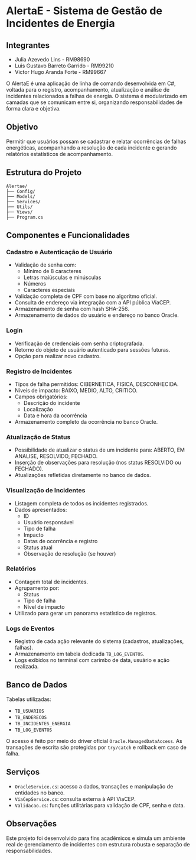 # AlertaE - Sistema de Gestão de Incidentes de Energia

## Integrantes

 - Julia Azevedo Lins - RM98690
 - Luis Gustavo Barreto Garrido - RM99210
 - Victor Hugo Aranda Forte - RM99667


O AlertaE é uma aplicação de linha de comando desenvolvida em C#, voltada para o registro, acompanhamento, atualização e análise de incidentes relacionados a falhas de energia. O sistema é modularizado em camadas que se comunicam entre si, organizando responsabilidades de forma clara e objetiva.

## Objetivo

Permitir que usuários possam se cadastrar e relatar ocorrências de falhas energéticas, acompanhando a resolução de cada incidente e gerando relatórios estatísticos de acompanhamento.

## Estrutura do Projeto

```
Alertae/
├── Config/
├── Models/
├── Services/
├── Utils/
├── Views/
├── Program.cs
```

## Componentes e Funcionalidades

### Cadastro e Autenticação de Usuário

- Validação de senha com:
  - Mínimo de 8 caracteres
  - Letras maiúsculas e minúsculas
  - Números
  - Caracteres especiais
- Validação completa de CPF com base no algoritmo oficial.
- Consulta de endereço via integração com a API pública ViaCEP.
- Armazenamento de senha com hash SHA-256.
- Armazenamento de dados do usuário e endereço no banco Oracle.

### Login

- Verificação de credenciais com senha criptografada.
- Retorno do objeto de usuário autenticado para sessões futuras.
- Opção para realizar novo cadastro.

### Registro de Incidentes

- Tipos de falha permitidos: CIBERNETICA, FISICA, DESCONHECIDA.
- Níveis de impacto: BAIXO, MEDIO, ALTO, CRITICO.
- Campos obrigatórios:
  - Descrição do incidente
  - Localização
  - Data e hora da ocorrência
- Armazenamento completo da ocorrência no banco Oracle.

### Atualização de Status

- Possibilidade de atualizar o status de um incidente para: ABERTO, EM ANALISE, RESOLVIDO, FECHADO.
- Inserção de observações para resolução (nos status RESOLVIDO ou FECHADO).
- Atualizações refletidas diretamente no banco de dados.

### Visualização de Incidentes

- Listagem completa de todos os incidentes registrados.
- Dados apresentados:
  - ID
  - Usuário responsável
  - Tipo de falha
  - Impacto
  - Datas de ocorrência e registro
  - Status atual
  - Observação de resolução (se houver)

### Relatórios

- Contagem total de incidentes.
- Agrupamento por:
  - Status
  - Tipo de falha
  - Nível de impacto
- Utilizado para gerar um panorama estatístico de registros.

### Logs de Eventos

- Registro de cada ação relevante do sistema (cadastros, atualizações, falhas).
- Armazenamento em tabela dedicada `TB_LOG_EVENTOS`.
- Logs exibidos no terminal com carimbo de data, usuário e ação realizada.

## Banco de Dados

Tabelas utilizadas:
- `TB_USUARIOS`
- `TB_ENDERECOS`
- `TB_INCIDENTES_ENERGIA`
- `TB_LOG_EVENTOS`

O acesso é feito por meio do driver oficial `Oracle.ManagedDataAccess`. As transações de escrita são protegidas por `try/catch` e rollback em caso de falha.

## Serviços

- `OracleService.cs`: acesso a dados, transações e manipulação de entidades no banco.
- `ViaCepService.cs`: consulta externa à API ViaCEP.
- `Validacao.cs`: funções utilitárias para validação de CPF, senha e data.

## Observações

Este projeto foi desenvolvido para fins acadêmicos e simula um ambiente real de gerenciamento de incidentes com estrutura robusta e separação de responsabilidades.
